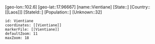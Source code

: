 ﻿---
location: [17.96667,102.6]
mapzoom: [7,12] 
mapmarker: city 
type: City
tags:
- geo/City


SpocWebEntityId: 35937
isDeleted: false
confidential: public

---
[geo-lon::102.6]
[geo-lat::17.96667]
[name::Vientiane]
[State::]
[Country::[[Laos]]]
[StateId::]
[Population::]
[Unknown::32]


```leaflet
id: Vientiane
coordinates: [[Vientiane]]
markerFile: [[Vientiane]]
defaultZoom: 11 
maxZoom: 18
```
